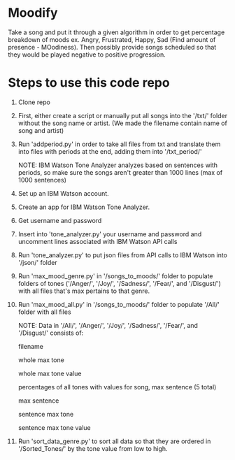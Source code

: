 # Moodify
Take a song and put it through a given algorithm in order to get percentage breakdown of moods ex. Angry, Frustrated, Happy, Sad (Find amount of presence - MOodiness). Then possibly provide songs scheduled so that they would be played negative to positive progression.


# Steps to use this code repo
1. Clone repo

2. First, either create a script or manually put all songs into the '/txt/' folder without the song name or artist. (We made the filename contain name of song and artist)

3. Run 'addperiod.py' in order to take all files from txt and translate them into files with periods at the end, adding them into '/txt_period/'

	NOTE: IBM Watson Tone Analyzer analyzes based on sentences with periods, so make sure the songs aren't greater than 1000 lines (max of 1000 sentences)

4. Set up an IBM Watson account.

5. Create an app for IBM Watson Tone Analyzer.

6. Get username and password

7. Insert into 'tone_analyzer.py' your username and password and uncomment lines associated with IBM Watson API calls

8. Run 'tone_analyzer.py' to put json files from API calls to IBM Watson into '/json/' folder

9. Run 'max_mood_genre.py' in '/songs_to_moods/' folder to populate folders of tones ('/Anger/', '/Joy/', '/Sadness/', '/Fear/', and '/Disgust/') with all files that's max pertains to that genre.

10. Run 'max_mood_all.py' in '/songs_to_moods/' folder to populate '/All/' folder with all files

	NOTE: Data in '/All/', '/Anger/', '/Joy/', '/Sadness/', '/Fear/', and '/Disgust/' consists of:
	
	filename
	
	whole max tone
	
	whole max tone value
	
	percentages of all tones with values for song, max sentence (5 total)
	
	max sentence
	
	sentence max tone
	
	sentence max tone value

11. Run 'sort_data_genre.py' to sort all data so that they are ordered in '/Sorted_Tones/' by the tone value from low to high.
